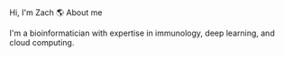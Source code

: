 Hi, I'm Zach 🌎
About me

I'm a bioinformatician with expertise in immunology, deep learning, and cloud computing.
